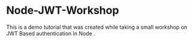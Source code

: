 # Node-JWT-Workshop
This is a demo tutorial that was created while taking a small workshop on JWT Based authentication in Node .
